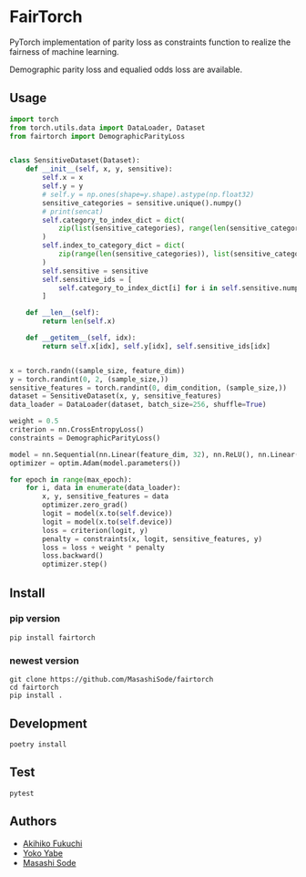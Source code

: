 # FairTorch

PyTorch implementation of parity loss as constraints function to realize the fairness of machine learning.

Demographic parity loss and equalied odds loss are available.

## Usage

```python
import torch
from torch.utils.data import DataLoader, Dataset
from fairtorch import DemographicParityLoss


class SensitiveDataset(Dataset):
    def __init__(self, x, y, sensitive):
        self.x = x
        self.y = y
        # self.y = np.ones(shape=y.shape).astype(np.float32)
        sensitive_categories = sensitive.unique().numpy()
        # print(sencat)
        self.category_to_index_dict = dict(
            zip(list(sensitive_categories), range(len(sensitive_categories)))
        )
        self.index_to_category_dict = dict(
            zip(range(len(sensitive_categories)), list(sensitive_categories))
        )
        self.sensitive = sensitive
        self.sensitive_ids = [
            self.category_to_index_dict[i] for i in self.sensitive.numpy().tolist()
        ]

    def __len__(self):
        return len(self.x)

    def __getitem__(self, idx):
        return self.x[idx], self.y[idx], self.sensitive_ids[idx]


x = torch.randn((sample_size, feature_dim))
y = torch.randint(0, 2, (sample_size,))
sensitive_features = torch.randint(0, dim_condition, (sample_size,))
dataset = SensitiveDataset(x, y, sensitive_features)
data_loader = DataLoader(dataset, batch_size=256, shuffle=True)

weight = 0.5
criterion = nn.CrossEntropyLoss()
constraints = DemographicParityLoss()

model = nn.Sequential(nn.Linear(feature_dim, 32), nn.ReLU(), nn.Linear(32, 2))
optimizer = optim.Adam(model.parameters())

for epoch in range(max_epoch):
    for i, data in enumerate(data_loader):
        x, y, sensitive_features = data
        optimizer.zero_grad()
        logit = model(x.to(self.device))
        logit = model(x.to(self.device))
        loss = criterion(logit, y)
        penalty = constraints(x, logit, sensitive_features, y)
        loss = loss + weight * penalty
        loss.backward()
        optimizer.step()
```

## Install

### pip version

```text
pip install fairtorch
```

### newest version

```text
git clone https://github.com/MasashiSode/fairtorch
cd fairtorch
pip install .
```

## Development

```text
poetry install
```

## Test

```text
pytest
```

## Authors

- [Akihiko Fukuchi](https://github.com/akiFQC)
- [Yoko Yabe](https://github.com/ykt345)
- [Masashi Sode](https://github.com/MasashiSode)
